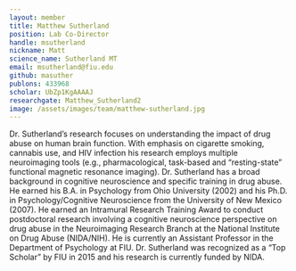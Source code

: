 ```yaml
---
layout: member
title: Matthew Sutherland
position: Lab Co-Director
handle: msutherland
nickname: Matt
science_name: Sutherland MT
email: msutherland@fiu.edu
github: masuther
publons: 433968
scholar: UbZp1KgAAAAJ
researchgate: Matthew_Sutherland2
image: /assets/images/team/matthew-sutherland.jpg
---
```


Dr. Sutherland’s research focuses on understanding the impact of drug abuse on human brain function. With emphasis on cigarette smoking, cannabis use, and HIV infection his research employs multiple neuroimaging tools (e.g., pharmacological, task-based and “resting-state” functional magnetic resonance imaging). Dr. Sutherland has a broad background in cognitive neuroscience and specific training in drug abuse. He earned his B.A. in Psychology from Ohio University (2002) and his Ph.D. in Psychology/Cognitive Neuroscience from the University of New Mexico (2007). He earned an Intramural Research Training Award to conduct postdoctoral research involving a cognitive neuroscience perspective on drug abuse in the Neuroimaging Research Branch at the National Institute on Drug Abuse (NIDA/NIH). He is currently an Assistant Professor in the Department of Psychology at FIU. Dr. Sutherland was recognized as a “Top Scholar” by FIU in 2015 and his research is currently funded by NIDA.
